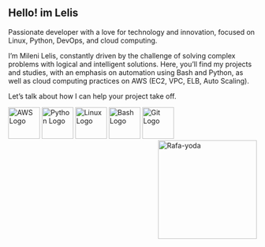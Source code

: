 ## Hello! im Lelis

Passionate developer with a love for technology and innovation, focused on Linux, Python, DevOps, and cloud computing.

I’m Mileni Lelis, constantly driven by the challenge of solving complex problems with logical and intelligent solutions. Here, you’ll find my projects and studies, with an emphasis on automation using Bash and Python, as well as cloud computing practices on AWS (EC2, VPC, ELB, Auto Scaling).

Let’s talk about how I can help your project take off.




 
   
<img src="https://upload.wikimedia.org/wikipedia/commons/9/93/Amazon_Web_Services_Logo.svg" alt="AWS Logo" width="64" />

<!-- Python -->
<img src="https://cdn.jsdelivr.net/gh/devicons/devicon/icons/python/python-original.svg" alt="Python Logo" width="64" />

<!-- Linux -->
<img src="https://cdn.jsdelivr.net/gh/devicons/devicon/icons/linux/linux-original.svg" alt="Linux Logo" width="64" />

<!-- Bash -->
<img src="https://cdn.jsdelivr.net/gh/devicons/devicon/icons/bash/bash-original.svg" alt="Bash Logo" width="64" />



<!-- Git -->
<img src="https://cdn.jsdelivr.net/gh/devicons/devicon/icons/git/git-original.svg" alt="Git Logo" width="64" />


<img align="right" height="200" width="200" align="left" alt="Rafa-yoda" src="https://cdn.picrew.me/shareImg/org/202508/338224_k49VuMHy.png" />
          

          

  </div>
